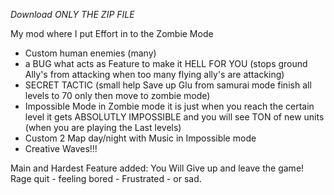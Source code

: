 *Download ONLY THE ZIP FILE*



My mod where I put Effort in to the Zombie Mode

- Custom human enemies (many)
- a BUG what acts as Feature to make it HELL FOR YOU (stops ground Ally's from attacking when too many flying ally's are attacking)
- SECRET TACTIC (small help Save up Glu from samurai mode finish all levels to 70 only then move to zombie mode)
- Impossible Mode in Zombie mode it is just when you reach the certain level it gets ABSOLUTLY IMPOSSIBLE and you will see TON of new units (when you are playing the Last levels)
- Custom 2 Map day/night with Music in Impossible mode
- Creative Waves!!!

Main and Hardest Feature added:
You Will Give up and leave the game!
Rage quit - feeling bored - Frustrated - or sad.
